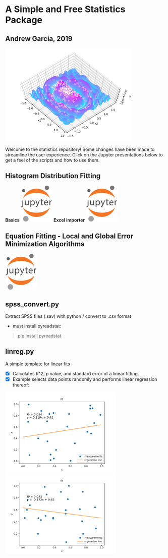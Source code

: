 # A Simple and Free Statistics Package
## Andrew Garcia, 2019
<img src="basinhopfit_Figure_1.png" alt="drawing" width="400"/>

Welcome to the statistics repository! Some changes have been made to streamline the user experience. Click on the Jupyter presentations below to get a feel of the scripts and how to use them.


## Histogram Distribution Fitting

**Basics**
<a href="https://github.com/andrewrgarcia/statistics/blob/master/pdsfit_intro.ipynb"><img src="jupyter.png" alt="drawing" width="100"/></a>
**Excel importer**
<a href="https://github.com/andrewrgarcia/statistics/blob/master/pdsfit_excel.ipynb"><img src="jupyter.png" alt="drawing" width="100"/></a>

## Equation Fitting - Local and Global Error Minimization Algorithms
<a href="https://github.com/andrewrgarcia/statistics/blob/master/minimization-fitting.ipynb"><img src="jupyter.png" alt="drawing" width="100"/></a>

## spss_convert.py

Extract SPSS files (.sav) with python / convert to .csv format

* must install pyreadstat:
> pip install pyreadstat


## linreg.py
A simple template for linear fits
- [x] Calculates R^2, p value, and standard error of a linear fitting.
- [x] Example selects data points randomly and performs linear regression thereof:

<img src="linreg_Figure_1.png" alt="drawing" width="350"/><img src="linreg_Figure_2.png" alt="drawing" width="350"/>
